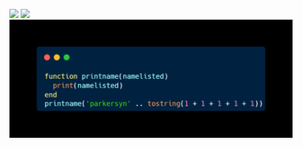 ![](https://komarev.com/ghpvc/?username=parkersyn5&style=flat-square)
![](https://img.shields.io/badge/loadstrings--used-1283-green?style=flat-square&logo=appveyor)
![alt text](https://github.com/parkersyn5/parkersyn5/blob/main/carbo1n.png)
